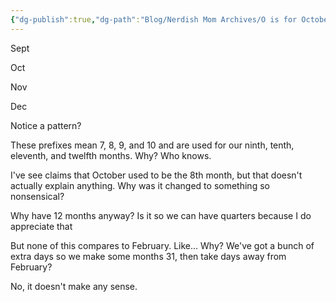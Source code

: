 ```yaml
---
{"dg-publish":true,"dg-path":"Blog/Nerdish Mom Archives/O is for October.md","permalink":"/blog/nerdish-mom-archives/o-is-for-october/","title":"O is for October and other oddities","noteIcon":"","created":"","updated":"2023-07-04T22:00:29.318-04:00"}
---
```



Sept

Oct

Nov

Dec

Notice a pattern?

These prefixes mean 7, 8, 9, and 10 and are used for our ninth, tenth, eleventh, and twelfth months. Why? Who knows.

I've see claims that October used to be the 8th month, but that doesn't actually explain anything. Why was it changed to something so nonsensical?

Why have 12 months anyway? Is it so we can have quarters because I do appreciate that

But none of this compares to February. Like... Why? We've got a bunch of extra days so we make some months 31, then take days away from February?

No, it doesn't make any sense.
